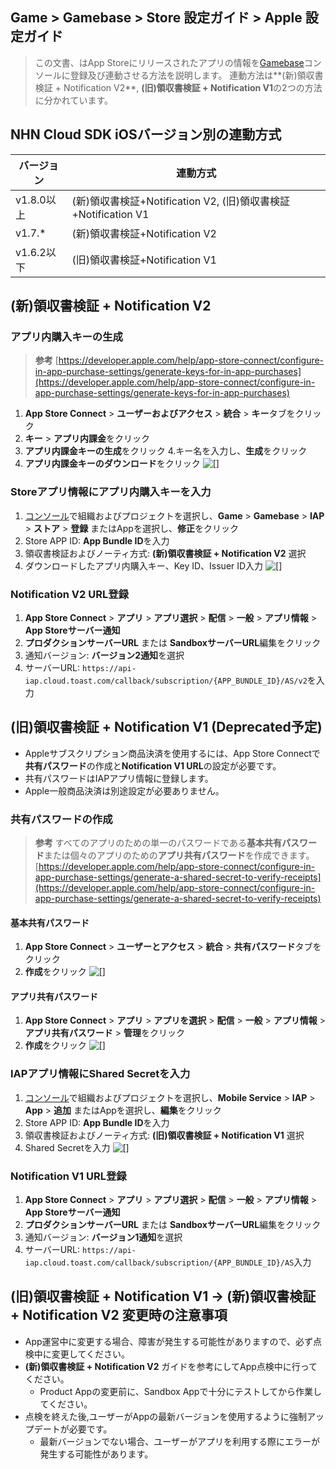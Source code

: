 ## Game > Gamebase > Store 設定ガイド > Apple 設定ガイド

> この文書、はApp Storeにリリースされたアプリの情報を[Gamebase](https://docs.nhncloud.com/ja/Game/Gamebase/ja/Overview/)コンソールに登録及び連動させる方法を説明します。
> 連動方法は**(新)領収書検証 + Notification V2**, **(旧)領収書検証 + Notification V1**の2つの方法に分かれています。

## NHN Cloud SDK iOSバージョン別の連動方式
| バージョン       | 連動方式                                                |
|-----------|----------------------------------------------------------|
| v1.8.0以上 | (新)領収書検証+Notification V2, (旧)領収書検証+Notification V1 |
| v1.7.*    | (新)領収書検証+Notification V2                              |
| v1.6.2以下 | (旧)領収書検証+Notification V1                              |

## (新)領収書検証 + Notification V2
### アプリ内購入キーの生成
> **参考** 
> [https://developer.apple.com/help/app-store-connect/configure-in-app-purchase-settings/generate-keys-for-in-app-purchases](https://developer.apple.com/help/app-store-connect/configure-in-app-purchase-settings/generate-keys-for-in-app-purchases)

1. **App Store Connect** > **ユーザーおよびアクセス** > **統合** > **キー**タブをクリック
2. **キー** > **アプリ内課金**をクリック
3. **アプリ内課金キーの生成**をクリック
4.キー名を入力し、**生成**をクリック
5. **アプリ内課金キーのダウンロード**をクリック
![[]](http://static.toastoven.net/prod_gamebase/StoreConsoleGuide/AppStore/jp/app_store_connect_01_jp_240226.png)

### Storeアプリ情報にアプリ内購入キーを入力
1. [コンソール](https://console.nhncloud.com)で組織およびプロジェクトを選択し、**Game** > **Gamebase** > **IAP** > **ストア** > **登録** またはAppを選択し、**修正**をクリック
2. Store APP ID: **App Bundle ID**を入力
3. 領収書検証およびノーティ方式: **(新)領収書検証 + Notification V2** 選択
4. ダウンロードしたアプリ内購入キー、Key ID、Issuer ID入力
![[]](http://static.toastoven.net/prod_gamebase/StoreConsoleGuide/AppStore/jp/store_info_01_jp_240226.png)

### Notification V2 URL登録
1. **App Store Connect** > **アプリ** > **アプリ選択** > **配信** > **一般** > **アプリ情報** > **App Storeサーバー通知**
2. **プロダクションサーバーURL** または **SandboxサーバーURL**編集をクリック
3. 通知バージョン: **バージョン2通知**を選択
4. サーバーURL: `https://api-iap.cloud.toast.com/callback/subscription/{APP_BUNDLE_ID}/AS/v2`を入力

## (旧)領収書検証 + Notification V1 (Deprecated予定)
- Appleサブスクリプション商品決済を使用するには、App Store Connectで**共有パスワード**の作成と**Notification V1 URL**の設定が必要です。
- 共有パスワードはIAPアプリ情報に登録します。
- Apple一般商品決済は別途設定が必要ありません。

### 共有パスワードの作成
> **参考**
> すべてのアプリのための単一のパスワードである**基本共有パスワード**または個々のアプリのための**アプリ共有パスワード**を作成できます。
> [https://developer.apple.com/help/app-store-connect/configure-in-app-purchase-settings/generate-a-shared-secret-to-verify-receipts](https://developer.apple.com/help/app-store-connect/configure-in-app-purchase-settings/generate-a-shared-secret-to-verify-receipts)

#### 基本共有パスワード
1. **App Store Connect** > **ユーザーとアクセス** > **統合** > **共有パスワード**タブをクリック
2. **作成**をクリック
![[]](http://static.toastoven.net/prod_gamebase/StoreConsoleGuide/AppStore/jp/app_store_connect_02_jp_240226.png)

#### アプリ共有パスワード
1. **App Store Connect** > **アプリ** > **アプリを選択** > **配信** > **一般** > **アプリ情報** > **アプリ共有パスワード** > **管理**をクリック
2. **作成**をクリック
![[]](http://static.toastoven.net/prod_gamebase/StoreConsoleGuide/AppStore/jp/app_store_connect_03_jp_240226.png)

### IAPアプリ情報にShared Secretを入力
1. [コンソール](https://console.nhncloud.com)で組織およびプロジェクトを選択し、**Mobile Service** > **IAP** > **App** > **追加** またはAppを選択し、**編集**をクリック
2. Store APP ID: **App Bundle ID**を入力
3. 領収書検証およびノーティ方式: **(旧)領収書検証 + Notification V1** 選択
4. Shared Secretを入力
![[]](http://static.toastoven.net/prod_gamebase/StoreConsoleGuide/AppStore/jp/store_info_02_jp_240226.png)

### Notification V1 URL登録
1. **App Store Connect** > **アプリ** > **アプリ選択** > **配信** > **一般** > **アプリ情報** > **App Storeサーバー通知**
2. **プロダクションサーバーURL** または **SandboxサーバーURL**編集をクリック
3. 通知バージョン: **バージョン1通知**を選択
4. サーバーURL: `https://api-iap.cloud.toast.com/callback/subscription/{APP_BUNDLE_ID}/AS`入力

## (旧)領収書検証 + Notification V1 → (新)領収書検証 + Notification V2 変更時の注意事項
- App運営中に変更する場合、障害が発生する可能性がありますので、必ず点検中に変更してください。
- **(新)領収書検証 + Notification V2** ガイドを参考にしてApp点検中に行ってください。
    - Product Appの変更前に、Sandbox Appで十分にテストしてから作業してください。
- 点検を終えた後,ユーザーがAppの最新バージョンを使用するように強制アップデートが必要です。
    - 最新バージョンでない場合、ユーザーがアプリを利用する際にエラーが発生する可能性があります。
